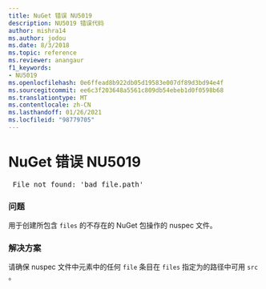 ```yaml
---
title: NuGet 错误 NU5019
description: NU5019 错误代码
author: mishra14
ms.author: jodou
ms.date: 8/3/2018
ms.topic: reference
ms.reviewer: anangaur
f1_keywords:
- NU5019
ms.openlocfilehash: 0e6ffead8b922db05d19583e007df89d3bd94e4f
ms.sourcegitcommit: ee6c3f203648a5561c809db54ebeb1d0f0598b68
ms.translationtype: MT
ms.contentlocale: zh-CN
ms.lasthandoff: 01/26/2021
ms.locfileid: "98779705"
---
```

# <a name="nuget-error-nu5019"></a>NuGet 错误 NU5019
<pre> File not found: 'bad_file.path'</pre>

### <a name="issue"></a>问题

用于创建所包含 `files` 的不存在的 NuGet 包操作的 nuspec 文件。


### <a name="solution"></a>解决方案

请确保 nuspec 文件中元素中的任何 `file` 条目在 `files` 指定为的路径中可用 `src` 。

